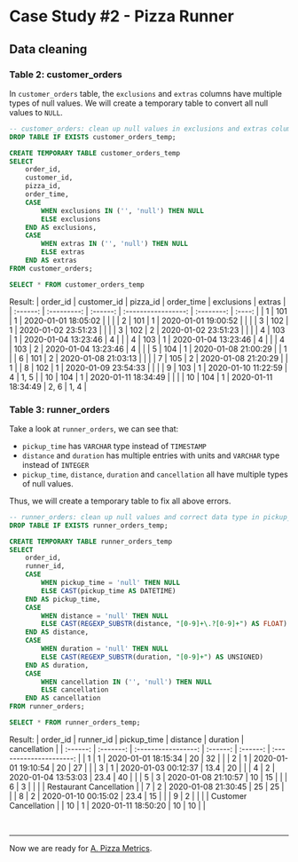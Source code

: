 # Case Study #2 - Pizza Runner

## Data cleaning

### Table 2: customer_orders

In `customer_orders` table, the `exclusions` and `extras` columns have multiple types of null values. We will create a temporary table to convert all null values to `NULL`.

``` sql
-- customer_orders: clean up null values in exclusions and extras columns
DROP TABLE IF EXISTS customer_orders_temp;

CREATE TEMPORARY TABLE customer_orders_temp
SELECT
	order_id,
    customer_id,
    pizza_id,
    order_time,
    CASE
		WHEN exclusions IN ('', 'null') THEN NULL
        ELSE exclusions
	END AS exclusions,
    CASE
		WHEN extras IN ('', 'null') THEN NULL
        ELSE extras
	END AS extras
FROM customer_orders;

SELECT * FROM customer_orders_temp
```
Result:
| order_id | customer_id | pizza_id |     order_time      | exclusions | extras |
| :------: | :---------: | :------: | :-----------------: | :--------: | :----: |
|    1     |     101     |    1     | 2020-01-01 18:05:02 |            |        |
|    2     |     101     |    1     | 2020-01-01 19:00:52 |            |        |
|    3     |     102     |    1     | 2020-01-02 23:51:23 |            |        |
|    3     |     102     |    2     | 2020-01-02 23:51:23 |            |        |
|    4     |     103     |    1     | 2020-01-04 13:23:46 |     4      |        |
|    4     |     103     |    1     | 2020-01-04 13:23:46 |     4      |        |
|    4     |     103     |    2     | 2020-01-04 13:23:46 |     4      |        |
|    5     |     104     |    1     | 2020-01-08 21:00:29 |            |   1    |
|    6     |     101     |    2     | 2020-01-08 21:03:13 |            |        |
|    7     |     105     |    2     | 2020-01-08 21:20:29 |            |   1    |
|    8     |     102     |    1     | 2020-01-09 23:54:33 |            |        |
|    9     |     103     |    1     | 2020-01-10 11:22:59 |     4      |  1, 5  |
|    10    |     104     |    1     | 2020-01-11 18:34:49 |            |        |
|    10    |     104     |    1     | 2020-01-11 18:34:49 |    2, 6    |  1, 4  |

### Table 3: runner_orders
Take a look at `runner_orders`, we can see that:
* `pickup_time` has `VARCHAR` type instead of `TIMESTAMP` 
* `distance` and `duration` has multiple entries with units and `VARCHAR` type instead of `INTEGER`
* `pickup_time`, `distance`, `duration` and `cancellation` all have multiple types of null values.

Thus, we will create a temporary table to fix all above errors.

``` sql
-- runner_orders: clean up null values and correct data type in pickup_time, distance, duration and cancellation columns 
DROP TABLE IF EXISTS runner_orders_temp;

CREATE TEMPORARY TABLE runner_orders_temp
SELECT 
	order_id,
	runner_id,
    CASE
		WHEN pickup_time = 'null' THEN NULL
        ELSE CAST(pickup_time AS DATETIME)
	END AS pickup_time,
	CASE
		WHEN distance = 'null' THEN NULL
        ELSE CAST(REGEXP_SUBSTR(distance, "[0-9]+\.?[0-9]+") AS FLOAT)
    END AS distance,
    CASE
		WHEN duration = 'null' THEN NULL
        ELSE CAST(REGEXP_SUBSTR(duration, "[0-9]+") AS UNSIGNED)
    END AS duration,
    CASE
		WHEN cancellation IN ('', 'null') THEN NULL
        ELSE cancellation
	END AS cancellation
FROM runner_orders;

SELECT * FROM runner_orders_temp;
```
Result:
| order_id | runner_id |     pickup_time     | distance | duration |      cancellation       |
| :------: | :-------: | :-----------------: | :------: | :------: | :---------------------: |
|    1     |     1     | 2020-01-01 18:15:34 |    20    |    32    |                         |
|    2     |     1     | 2020-01-01 19:10:54 |    20    |    27    |                         |
|    3     |     1     | 2020-01-03 00:12:37 |   13.4   |    20    |                         |
|    4     |     2     | 2020-01-04 13:53:03 |   23.4   |    40    |                         |
|    5     |     3     | 2020-01-08 21:10:57 |    10    |    15    |                         |
|    6     |     3     |                     |          |          | Restaurant Cancellation |
|    7     |     2     | 2020-01-08 21:30:45 |    25    |    25    |                         |
|    8     |     2     | 2020-01-10 00:15:02 |   23.4   |    15    |                         |
|    9     |     2     |                     |          |          |  Customer Cancellation  |
|    10    |     1     | 2020-01-11 18:50:20 |    10    |    10    |                         |

<br>

***
Now we are ready for [A. Pizza Metrics]().